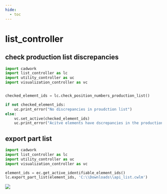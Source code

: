 ```yaml
---
hide:
  - toc
---
```


# list_controller
## check production list discrepancies

```python 
import cadwork
import list_controller as lc
import utility_controller as uc
import visualization_controller as vc


checked_element_ids = lc.check_position_numbers_production_list()

if not checked_element_ids:
    uc.print_error("No discrepancies in proudction list")
else:
    vc.set_active(checked_element_ids)
    uc.print_error("Acitve elements have dscrepancies in the production list !")

```


## export part list 

```python 
import cadwork
import list_controller as lc
import utility_controller as uc
import visualization_controller as vc

element_ids = ec.get_active_identifiable_element_ids()
lc.export_part_list(element_ids, 'C:\\Downloads\\api_list.cwlm')

```

<noscript>
    <img src="https://analytics.cadwork.ca/ingress/e6b1702b-6224-4e93-94b7-9e4c2cd7ae06/pixel.gif">
</noscript>
<script defer src="https://analytics.cadwork.ca/ingress/e6b1702b-6224-4e93-94b7-9e4c2cd7ae06/script.js"></script>